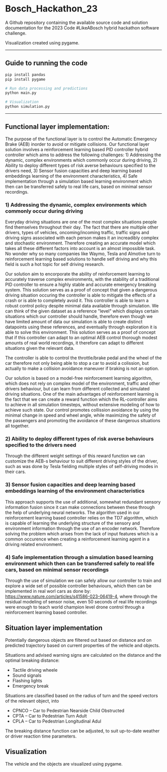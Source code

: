 # Bosch_Hackathon_23

A Github repository containing the available source code and solution documentation for the 2023 Code #LikeABosch hybrid hackathon software challenge.

Visualization created using pygame.

---
## Guide to running the code

```bash
pip install pandas
pip install pygame
```

```python
# Run data processing and predictions
python main.py

# Visualization
python simulation.py
```

-----

## Functional layer implementation:
The purpose of the functional layer is to control the Automatic Emergency Brake (AEB) inorder to avoid or mitigate collisions. Our functional layer solution involves a reinforcement learning based PID controller hybrid controller which aims to address the following challenges: 1) Addressing the dynamic, complex environments which commonly occur during driving, 2) Ability to deploy different types of risk averse behaviours specified to the drivers need, 3) Sensor fusion capacities and deep learning based embeddings learning of the environment characteristics, 4) Safe implementation through a simulation based learning environment which then can be transferred safely to real life cars, based on minimal sensor recordings.

### 1) Addressing the dynamic, complex environments which commonly occur during driving
Everyday driving situations are one of the most complex situations people find themselves throughout their day. The fact that there are multiple other drivers, types of vehicles, oncoming/incoming traffic, traffic signs and driving signs associated with each person makes it an increadibly complex and stochastic environment. Therefore creating an accurate model which takes all these different factors into account is an almost impossible task. No wonder why so many companies like Waymo, Tesla and Almotive turn to reinforcement learning based solutions to handle self driving and why this field is such a hot topic for self driving research.

Our solution aim to encorporate the ability of reinforcement learning to accurately traverse complex environments, with the stability of a traditional PID controller to ensure a highly stable and accurate emergency breaking system. This solution serves as a proof of concept that given a dangerous driving situation occuring the controller is able to mitigate the effects of a crash or is able to completely avoid it. This controller is able to learn a robust control policy despite minimal data available through simulation. We can think of the given dataset as a reference "level" which displays certain situations which our controller should handle, therefore even though we have limited amount of data our simulation is able to create distinct datapoints using these references, and eventually through exploration it is able to solve this environment. This solution serves as a proof of concept that if this controller can adapt to an optimal AEB control thorough modest amounts of real world recordings, it therefore can adapt to different situations given the relevant data.

The controller is able to control the throttle/brake pedal and the wheel of the car therefore not only being able to stop a car to avoid a colission, but actually to make a collision avoidance maneuver if braking is not an option.

Our solution is based on a model-free reinforcement learning algorithm, which does not rely on complex model of the environment, traffic and other drivers behaviour, but can learn from different collected and simulated driving situations. One of the main advantages of reinforcement learning is the fact that we can create a reward function which the RL-controller aims to achieve in all simulation timesteps, without extensive modeling of how to achieve such state. Our control promotes collission avoidance by using the minimal change in speed and wheel angle, while maximizing the safety of the passengers and promoting the avoidance of these dangerous situations all together.

### 2) Ability to deploy different types of risk averse behaviours specified to the drivers need
Through the different weight settings of this reward function we can customize the AEB-s behaviour to suit different driving styles of the driver, such as was done by Tesla fielding multiple styles of self-driving modes in their cars.

### 3) Sensor fusion capacities and deep learning based embeddings learning of the environment characteristics
This approach supports the use of additional, somewhat redundant sensory information fusion since it can make connections between these through the help of underlying neural networks. The algorithm used in our reinforcement learning based controller relies on the TD7 algorithm, which is capable of learning the underlying structure of the sensory and environment information through the use of an encoder network. Therefore solving the problem which arises from the lack of input features which is a common occurence when creating a reinforcement learning agent in a driving related environment.

### 4) Safe implementation through a simulation based learning environment which then can be transferred safely to real life cars, based on minimal sensor recordings
Through the use of simulation we can safely allow our controller to train and explore a wide set of possible controller behaviours, which then can be implemented in real worl cars as done by: https://www.nature.com/articles/s41586-023-06419-4, where through the residual modeling of sensor noise, even 50 seconds of real life recordings were enough to teach world champion level drone control through a reinforcement learning based controller.  

## Situation layer implementation

Potentially dangerous objects are filtered out based on distance and on predicted trajectory based on current properties of the vehicle and objects. 

Situations and advised warning signs are calculated on the distance and the optimal breaking distance:

- Tactile driving wheele
- Sound signals
- Flashing lights
- Emergency break

Situations are classified based on the radius of turn and the speed vectors of the relevant object, into 
- CPNCO – Car to Pedestrian Nearside Child Obstructed
- CPTA – Car to Pedestrian Turn Adult
- CPLA – Car to Pedestrian Longitudinal Adul

The breaking distance function can be adjusted, to suit up-to-date weather or driver reaction time parameters.

## Visualization

The vehicle and the objects are visualized using pygame. 


